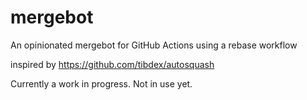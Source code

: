 # mergebot
An opinionated mergebot for GitHub Actions using a rebase workflow

inspired by https://github.com/tibdex/autosquash

Currently a work in progress. Not in use yet.